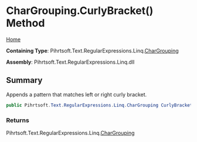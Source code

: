 # CharGrouping\.CurlyBracket\(\) Method

[Home](../../../../../../README.md)

**Containing Type**: Pihrtsoft\.Text\.RegularExpressions\.Linq\.[CharGrouping](../README.md)

**Assembly**: Pihrtsoft\.Text\.RegularExpressions\.Linq\.dll

## Summary

Appends a pattern that matches left or right curly bracket\.

```csharp
public Pihrtsoft.Text.RegularExpressions.Linq.CharGrouping CurlyBracket()
```

### Returns

Pihrtsoft\.Text\.RegularExpressions\.Linq\.[CharGrouping](../README.md)

